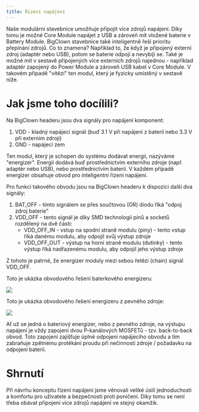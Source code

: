 ```yaml
---
title: Řízení napájení
---
```


Naše modulární stavebnice umožňuje připojit více zdrojů napájení.
Díky tomu je možné Core Module napájet z USB a zároveň mít vložené baterie v Battery Module.
BigClown stavebnice také inteligentně řeší prioritu přepínání zdrojů.
Co to znamená?
Například to, že když je připojený externí zdroj (adaptér nebo USB), potom se baterie odpojí a nevybíjí se.
Také je možné mít v sestavě připojených více externích zdrojů najednou - například adaptér zapojený do Power Module a zároveň USB kabel v Core Module.
V takovém případě "vítězí" ten modul, který je fyzicky umístěný v sestavě níže.

# Jak jsme toho docílili?

Na BigClown headeru jsou dva signály pro napájení komponent:

1. VDD - kladný napájecí signál (buď 3.1 V při napájení z baterií nebo 3.3 V při externím zdroji)
2. GND - napájecí zem

Ten modul, který je schopen do systému dodávat energii, nazýváme "energizer".
Energii dodává buď prostřednictvím externího zdroje (např. adaptér nebo USB), nebo prostřednictvím baterií.
V každém případě energizer obsahuje obvod pro inteligentní řízení napájení.

Pro funkci takového obvodu jsou na BigClown headeru k dispozici další dva signály:

1. BAT_OFF - tímto signálem se přes součtovou (OR) diodu říká "odpoj zdroj baterie"
2. VDD_OFF - tento signál je díky SMD technologii pinů a socketů rozdělený na dvě části:
   * VDD_OFF_IN - vstup na spodní straně modulu (piny) - tento vstup říká danému modulu, aby odpojil svůj výstup zdroje
   * VDD_OFF_OUT - výstup na horní straně modulu (dutinky) - tento výstup říká nadřazenému modulu, aby odpojil jeho výstup zdroje

Z tohoto je patrné, že energizer moduly mezi sebou řetězí (chain) signál VDD_OFF.

Toto je ukázka obvodového řešení baterkového energizeru:

![](battery-energizer-circuit.png)

Toto je ukázka obvodového řešení energizeru z pevného zdroje:

![](usb-energizer-circuit.png)

Ať už se jedná o bateriový energizer, nebo z pevného zdroje, na výstupu napájení je vždy zapojení dvou P-kanálových MOSFETů - tzv. back-to-back obvod.
Toto zapojení zajišťuje úplné odpojení napájecího obvodu a tím zabraňuje zpětnému protékání proudu při nečinnosti zdroje / požadavku na odpojení baterií.

# Shrnutí

Při návrhu konceptu řízení napájení jsme věnovali veliké úsilí jednoduchosti a komfortu pro uživatele a bezpečnosti proti poničení.
Díky tomu se není třeba obávat připojení více zdrojů napájení ve stejný okamžik.

